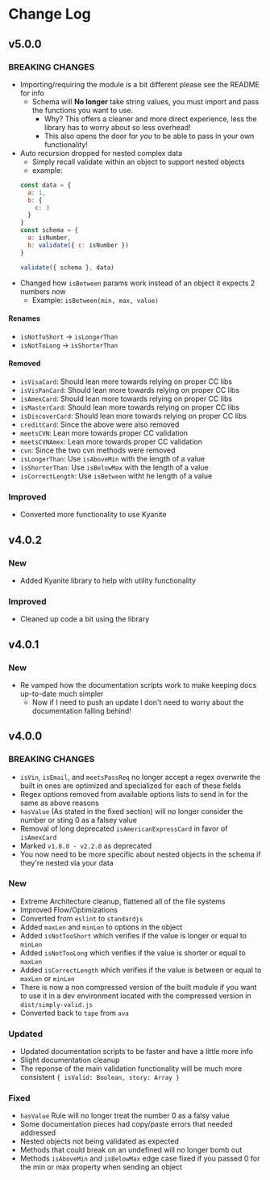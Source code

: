 # Change Log

## v5.0.0

### BREAKING CHANGES

- Importing/requiring the module is a bit different please see the README for info
  - Schema will **No longer** take string values, you must import and pass the functions you want to use.
    - Why? This offers a cleaner and more direct experience, less the library has to worry about so less overhead!
    - This also opens the door for _you_ to be able to pass in your own functionality!
- Auto recursion dropped for nested complex data
  - Simply recall validate within an object to support nested objects
  - example:
  ```js
  const data = {
    a: 1,
    b: {
      c: 3
    }
  }
  const schema = {
    a: isNumber,
    b: validate({ c: isNumber })
  }

  validate({ schema }, data)
  ```
- Changed how `isBetween` params work instead of an object it expects 2 numbers now
  - Example: `isBetween(min, max, value)`

#### Renames

- `isNotToShort` -> `isLongerThan`
- `isNotToLong` -> `isShorterThan`

#### Removed

- `isVisaCard`: Should lean more towards relying on proper CC libs
- `isVisPanCard`: Should lean more towards relying on proper CC libs
- `isAmexCard`: Should lean more towards relying on proper CC libs
- `isMasterCard`: Should lean more towards relying on proper CC libs
- `isDiscoverCard`: Should lean more towards relying on proper CC libs
- `creditCard`: Since the above were also removed
- `meetsCVN`: Lean more towards proper CC validation
- `meetsCVNAmex`: Lean more towards proper CC validation
- `cvn`: Since the two cvn methods were removed
- `isLongerThan`: Use `isAboveMin` with the length of a value
- `isShorterThan`: Use `isBelowMax` with the length of a value
- `isCorrectLength`: Use `isBetween` witht he length of a value

### Improved

- Converted more functionality to use Kyanite

## v4.0.2

### New

- Added Kyanite library to help with utility functionality

### Improved

- Cleaned up code a bit using the library

## v4.0.1

### New

- Re vamped how the documentation scripts work to make keeping docs up-to-date much simpler
  - Now if I need to push an update I don't need to worry about the documentation falling behind!

## v4.0.0

### BREAKING CHANGES

- `isVin`, `isEmail`, and `meetsPassReq` no longer accept a regex overwrite the built in ones are optimized and specialized for each of these fields
- Regex options removed from available options lists to send in for the same as above reasons
- `hasValue` (As stated in the fixed section) will no longer consider the number or sting 0 as a falsey value
- Removal of long deprecated `isAmericanExpressCard` in favor of `isAmexCard`
- Marked `v1.0.0 - v2.2.0` as deprecated
- You now need to be more specific about nested objects in the schema if they're nested via your data

### New

- Extreme Architecture cleanup, flattened all of the file systems
- Improved Flow/Optimizations
- Converted from `eslint` to `standardjs`
- Added `maxLen` and `minLen` to options in the object
- Added `isNotTooShort` which verifies if the value is longer or equal to `minLen`
- Added `isNotTooLong` which verifies if the value is shorter or equal to `maxLen`
- Added `isCorrectLength` which verifies if the value is between or equal to `maxLen` or `minLen`
- There is now a non compressed version of the built module if you want to use it in a dev environment located with the compressed version in `dist/simply-valid.js`
- Converted back to `tape` from `ava`

### Updated

- Updated documentation scripts to be faster and have a little more info
- Slight documentation cleanup
- The reponse of the main validation functionality will be much more consistent `{ isValid: Boolean, story: Array }`

### Fixed

- `hasValue` Rule will no longer treat the number 0 as a falsy value
- Some documentation pieces had copy/paste errors that needed addressed
- Nested objects not being validated as expected
- Methods that could break on an undefined will no longer bomb out
- Methods `isAboveMin` and `isBelowMax` edge case fixed if you passed 0 for the min or max property when sending an object
